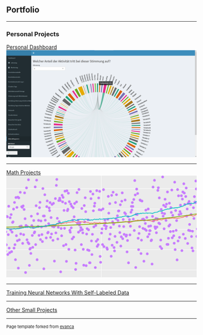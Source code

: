 ## Portfolio

---

### Personal Projects

[Personal Dashboard](/projects/personal_dashboard)
<img src="images/personal_dashboard/Akkorddiagramm anonymisiert.png?raw=true"/>

<!---
---
[Project 2 Title](/pdf/sample_presentation.pdf)
<img src="images/dummy_thumbnail.jpg?raw=true"/>
--->
---
[Math Projects](/projects/math_projects)
<img src="images/math_projects/math_project_thumbnail.png?raw=true"/>

---
[Training Neural Networks With Self-Labeled Data](/projects/refeeding_predicted_labels)

---
[Other Small Projects](/projects/other_projects)


<!---
---

### Category Name 2

- [Project 1 Title](http://example.com/)
- [Project 2 Title](http://example.com/)
- [Project 3 Title](http://example.com/)
- [Project 4 Title](http://example.com/)
- [Project 5 Title](http://example.com/)
--->



---
<p style="font-size:11px">Page template forked from <a href="https://github.com/evanca/quick-portfolio" target="_blank" rel="noopener noreferrer">evanca</a></p>
<!-- Remove above link if you don't want to attibute -->
